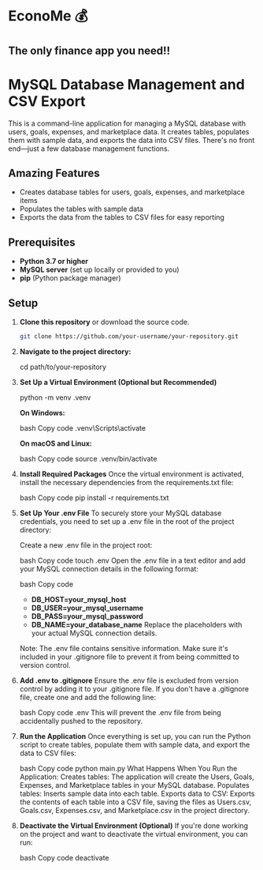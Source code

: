 # EconoMe 💰
## The only finance app you need!!
# MySQL Database Management and CSV Export

This is a command-line application for managing a MySQL database with users, goals, expenses, and marketplace data. It creates tables, populates them with sample data, and exports the data into CSV files. There's no front end—just a few database management functions.

## Amazing Features

- Creates database tables for users, goals, expenses, and marketplace items
- Populates the tables with sample data
- Exports the data from the tables to CSV files for easy reporting

## Prerequisites

- **Python 3.7 or higher**
- **MySQL server** (set up locally or provided to you)
- **pip** (Python package manager)

## Setup

1. **Clone this repository** or download the source code.

   ```bash
   git clone https://github.com/your-username/your-repository.git

2. **Navigate to the project directory:**

    cd path/to/your-repository

3. **Set Up a Virtual Environment (Optional but Recommended)**

    python -m venv .venv

    **On Windows:**

   bash
    Copy code
    .venv\Scripts\activate


   **On macOS and Linux:**

    bash
    Copy code
    source .venv/bin/activate

4. **Install Required Packages**
    Once the virtual environment is activated, install the necessary dependencies from the requirements.txt file:

    bash
    Copy code
    pip install -r requirements.txt
   
6. **Set Up Your .env File**
    To securely store your MySQL database credentials, you need to set up a .env file in the root of the project directory:

    Create a new .env file in the project root:

    bash
    Copy code
    touch .env
    Open the .env file in a text editor and add your MySQL connection details in the following format:

    bash
    Copy code

   - **DB_HOST=your_mysql_host**
   - **DB_USER=your_mysql_username**
   - **DB_PASS=your_mysql_password**
   - **DB_NAME=your_database_name**
    Replace the placeholders with your actual MySQL connection details.

    Note: The .env file contains sensitive information. Make sure it's included in your .gitignore file to prevent it from being committed to version control. 

7. **Add .env to .gitignore**
    Ensure the .env file is excluded from version control by adding it to your .gitignore file. If you don't have a .gitignore file, create one and add the following line:

    bash
    Copy code
    .env
    This will prevent the .env file from being accidentally pushed to the repository.

8. **Run the Application**
    Once everything is set up, you can run the Python script to create tables, populate them with sample data, and export the data to CSV files:

    bash
    Copy code
    python main.py
    What Happens When You Run the Application:
    Creates tables: The application will create the Users, Goals, Expenses, and Marketplace tables in your MySQL database.
    Populates tables: Inserts sample data into each table.
    Exports data to CSV: Exports the contents of each table into a CSV file, saving the files as Users.csv, Goals.csv, Expenses.csv, and Marketplace.csv in the project directory.

9. **Deactivate the Virtual Environment (Optional)**
    If you're done working on the project and want to deactivate the virtual environment, you can run:

    bash
    Copy code
    deactivate
